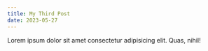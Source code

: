 ```yaml
---
title: My Third Post
date: 2023-05-27
---
```


Lorem ipsum dolor sit amet consectetur adipisicing elit. Quas, nihil!
